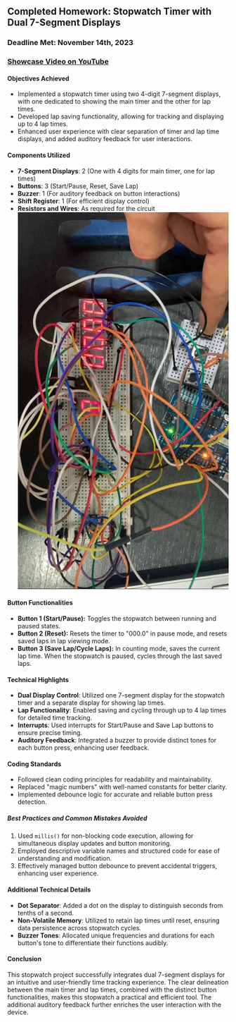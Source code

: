 ## Completed Homework: Stopwatch Timer with Dual 7-Segment Displays

### Deadline Met: November 14th, 2023

### [Showcase Video on YouTube](https://youtube.com/shorts/hoOf8aKgjPQ?feature=share)

#### Objectives Achieved

- Implemented a stopwatch timer using two 4-digit 7-segment displays, with one dedicated to showing the main timer and the other for lap times.
- Developed lap saving functionality, allowing for tracking and displaying up to 4 lap times.
- Enhanced user experience with clear separation of timer and lap time displays, and added auditory feedback for user interactions.

#### Components Utilized

- **7-Segment Displays**: 2 (One with 4 digits for main timer, one for lap times)
- **Buttons**: 3 (Start/Pause, Reset, Save Lap)
- **Buzzer**: 1 (For auditory feedback on button interactions)
- **Shift Register**: 1 (For efficient display control)
- **Resistors and Wires**: As required for the circuit
  ![Hardware Setup](/Resources/Images/stopwatch-setup.jpg)

#### Button Functionalities

- **Button 1 (Start/Pause):** Toggles the stopwatch between running and paused states.
- **Button 2 (Reset):** Resets the timer to "000.0" in pause mode, and resets saved laps in lap viewing mode.
- **Button 3 (Save Lap/Cycle Laps):** In counting mode, saves the current lap time. When the stopwatch is paused, cycles through the last saved laps.

#### Technical Highlights

- **Dual Display Control**: Utilized one 7-segment display for the stopwatch timer and a separate display for showing lap times.
- **Lap Functionality**: Enabled saving and cycling through up to 4 lap times for detailed time tracking.
- **Interrupts**: Used interrupts for Start/Pause and Save Lap buttons to ensure precise timing.
- **Auditory Feedback**: Integrated a buzzer to provide distinct tones for each button press, enhancing user feedback.

#### Coding Standards

- Followed clean coding principles for readability and maintainability.
- Replaced "magic numbers" with well-named constants for better clarity.
- Implemented debounce logic for accurate and reliable button press detection.

##### Best Practices and Common Mistakes Avoided

1. Used `millis()` for non-blocking code execution, allowing for simultaneous display updates and button monitoring.
2. Employed descriptive variable names and structured code for ease of understanding and modification.
3. Effectively managed button debounce to prevent accidental triggers, enhancing user experience.

#### Additional Technical Details

- **Dot Separator**: Added a dot on the display to distinguish seconds from tenths of a second.
- **Non-Volatile Memory**: Utilized to retain lap times until reset, ensuring data persistence across stopwatch cycles.
- **Buzzer Tones**: Allocated unique frequencies and durations for each button's tone to differentiate their functions audibly.

#### Conclusion

This stopwatch project successfully integrates dual 7-segment displays for an intuitive and user-friendly time tracking experience. The clear delineation between the main timer and lap times, combined with the distinct button functionalities, makes this stopwatch a practical and efficient tool. The additional auditory feedback further enriches the user interaction with the device.
